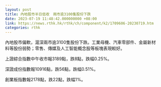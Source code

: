 ```yaml
---
layout: post
title: 內地股市半日低收　兩市逾3100隻股份下跌
date: 2023-07-19 11:48:42.000000000 +08:00
link: https://news.rthk.hk/rthk/ch/component/k2/1709606-20230719.htm
categories: rthk
---
```


內地股市偏軟，滬深兩市逾3100隻股份下跌。工業母機、汽車零部件、金屬新材料等股份弱勢；零售、傳媒及人工智能概念股等板塊表現較好。

上證綜合指數中午收市報3189點，跌8點，跌幅0.25%。

深證成份指數報10916點，跌56點，跌幅0.51%。

創業板指數報2178點，跌22點，跌幅1%。

